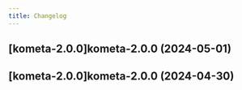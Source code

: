 ```yaml
---
title: Changelog
---
```




## [kometa-2.0.0]kometa-2.0.0 (2024-05-01)


## [kometa-2.0.0]kometa-2.0.0 (2024-04-30)